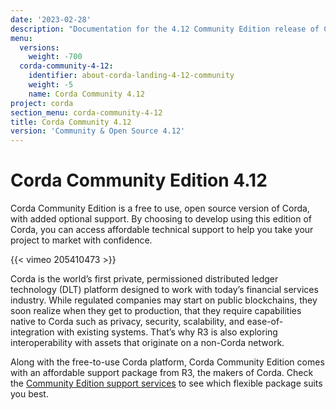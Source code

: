 ```yaml
---
date: '2023-02-28'
description: "Documentation for the 4.12 Community Edition release of Corda"
menu:
  versions:
    weight: -700
  corda-community-4-12:
    identifier: about-corda-landing-4-12-community
    weight: -5
    name: Corda Community 4.12
project: corda
section_menu: corda-community-4-12
title: Corda Community 4.12
version: 'Community & Open Source 4.12'
---
```


# Corda Community Edition 4.12

Corda Community Edition is a free to use, open source version of Corda, with added optional support. By choosing to develop using this edition of Corda, you can access affordable technical support to help you take your project to market with confidence.

{{< vimeo 205410473 >}}

Corda is the world’s first private, permissioned distributed ledger technology (DLT) platform designed to work with today’s financial services industry. While regulated companies may start on public blockchains, they soon realize when they get to production, that they require capabilities native to Corda such as privacy, security, scalability, and ease-of-integration with existing systems. That’s why R3 is also exploring interoperability with assets that originate on a non-Corda network.

Along with the free-to-use Corda platform, Corda Community Edition comes with an affordable support package from R3, the makers of Corda. Check the [Community Edition support services](http://r3.com/support) to see which flexible package suits you best.
